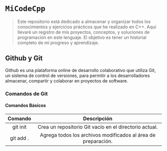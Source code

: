 # `MiCodeCpp`
> Este repositorio está dedicado a almacenar y organizar todos los conocimientos y ejercicios prácticos que he realizado en C++. Aquí llevaré un registro de mis proyectos, conceptos, y soluciones de programación en este lenguaje. El objetivo es tener un historial completo de mi progreso y aprendizaje. 
## Github y Git
Github es una plataforma online de desarrollo colaborativo que utiliza Git, un sistema de control de versiones, para permitir a los desarrolladores almacenar, compartir y colaborar en proyectos de software.
### Comandos de Git
#### Comandos Básicos
| Comando      | Descripción |
|:-------------:|:-----------:|
| git init     | Crea un repositorio Git vacío en el directorio actual. |
| git add .    | Agrega todos los archivos modificados al área de preparación. |


